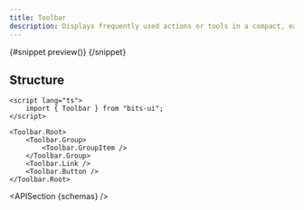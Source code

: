 ```yaml
---
title: Toolbar
description: Displays frequently used actions or tools in a compact, easily accessible bar.
---
```


<script>
	import { APISection, ComponentPreviewV2, ToolbarDemo } from '$lib/components/index.js'
	export let schemas;
</script>

<ComponentPreviewV2 name="toolbar-demo" comp="Toolbar">

{#snippet preview()}
<ToolbarDemo slot="preview" />
{/snippet}

</ComponentPreviewV2>

## Structure

```svelte
<script lang="ts">
	import { Toolbar } from "bits-ui";
</script>

<Toolbar.Root>
	<Toolbar.Group>
		<Toolbar.GroupItem />
	</Toolbar.Group>
	<Toolbar.Link />
	<Toolbar.Button />
</Toolbar.Root>
```

<APISection {schemas} />

